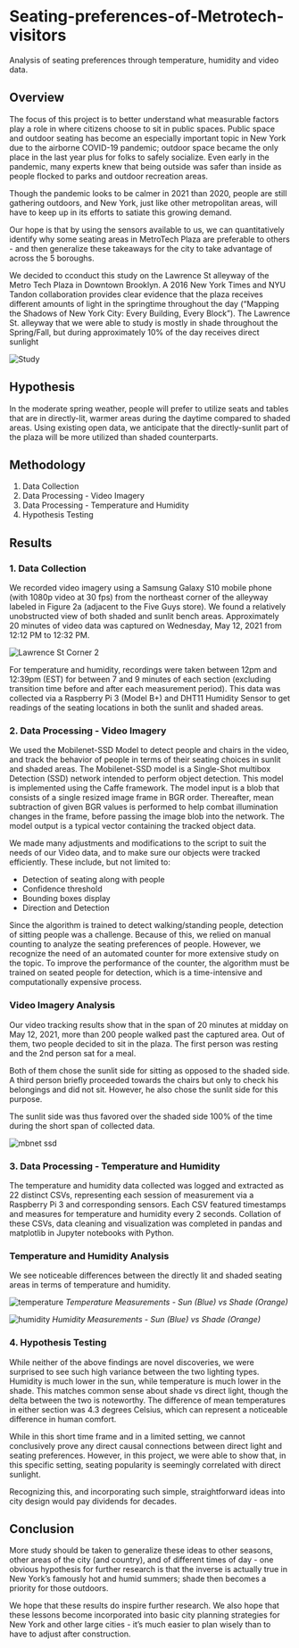 # Seating-preferences-of-Metrotech-visitors
Analysis of seating preferences through temperature, humidity and video data.


## Overview


The focus of this project is to better understand what measurable factors play a role in where citizens choose to sit in public spaces. Public space and outdoor seating has become an especially important topic in New York due to the airborne COVID-19 pandemic; outdoor space became the only place in the last year plus for folks to safely socialize. Even early in the pandemic, many experts knew that being outside was safer than inside as people flocked to parks and outdoor recreation areas. 

Though the pandemic looks to be calmer in 2021 than 2020, people are still gathering outdoors, and New York, just like other metropolitan areas, will have to keep up in its efforts to satiate this growing demand. 

Our hope is that by using the sensors available to us, we can quantitatively identify why some seating areas in MetroTech Plaza are preferable to others - and then generalize these takeaways for the city to take advantage of across the 5 boroughs.

We decided to cconduct this study on the Lawrence St alleyway of the Metro Tech Plaza in Downtown Brooklyn. A 2016 New York Times and NYU Tandon collaboration provides clear evidence that the plaza receives different amounts of light in the springtime throughout the day (“Mapping the Shadows of New York City: Every Building, Every Block”). The Lawrence St. alleyway that we were able to study is mostly in shade throughout the Spring/Fall, but during approximately 10% of the day receives direct sunlight


![Study](https://user-images.githubusercontent.com/78453405/218828955-2b99713d-2c91-47eb-b3dc-137c0566b4a2.png)


## Hypothesis

In the moderate spring weather, people will prefer to utilize seats and tables that are in directly-lit, warmer areas during the daytime compared to shaded areas. Using existing open data, we anticipate that the directly-sunlit part of the plaza will be more utilized than shaded counterparts.


## Methodology

1. Data Collection
2. Data Processing - Video Imagery
3. Data Processing - Temperature and Humidity
4. Hypothesis Testing


## Results 


### 1. Data Collection

We recorded video imagery using a Samsung Galaxy S10 mobile phone (with 1080p video at 30 fps) from the northeast corner of the alleyway labeled in Figure 2a (adjacent to the Five Guys store). We found a relatively unobstructed view of both shaded and sunlit bench areas. Approximately 20 minutes of video data was captured on Wednesday, May 12, 2021 from 12:12 PM  to 12:32 PM.  


![Lawrence St Corner 2](https://user-images.githubusercontent.com/78453405/218829137-fa96870b-ee96-45fd-beda-3fe5a5976243.png)


For temperature and humidity, recordings were taken between 12pm and 12:39pm (EST) for between 7 and 9 minutes of each section (excluding transition time before and after each measurement period). This data was collected via a Raspberry Pi 3 (Model B+) and DHT11 Humidity Sensor to get readings of the seating locations in both the sunlit and shaded areas.


### 2. Data Processing - Video Imagery


We used the Mobilenet-SSD Model to detect people and chairs in the video, and track the behavior of people in terms of their seating choices in sunlit and shaded areas. The Mobilenet-SSD model is a Single-Shot multibox Detection (SSD) network intended to perform object detection. This model is implemented using the Caffe framework. The model input is a blob that consists of a single resized image frame in BGR order. Thereafter, mean subtraction of given BGR values is performed to help combat illumination changes in the frame, before passing the image blob into the network. The model output is a typical vector containing the tracked object data. 


We made many adjustments and modifications to the script to suit the needs of our Video data, and to make sure our objects were tracked efficiently. These include, but not limited to:
- Detection of seating along with people
- Confidence threshold
- Bounding boxes display
- Direction and Detection


Since the algorithm is trained to detect walking/standing people, detection of sitting people was a challenge. Because of this, we relied on manual counting to analyze the seating preferences of people. However, we recognize the need of an automated counter for more extensive study on the topic. To improve the performance of the counter, the algorithm must be trained on seated people for detection, which is a time-intensive and computationally expensive process.


### Video Imagery Analysis

Our video tracking results show that in the span of 20 minutes at midday on May 12, 2021, more than 200 people walked past the captured area. Out of them, two people decided to sit in the plaza. The first person was resting and the 2nd person sat for a meal.

Both of them chose the sunlit side for sitting as opposed to the shaded side. A third person briefly proceeded towards the chairs but only to check his belongings and did not sit. However, he also chose the sunlit side for this purpose.

The sunlit side was thus favored over the shaded side 100% of the time during the short span of collected data. 


![mbnet ssd](https://user-images.githubusercontent.com/78453405/218831213-04c390aa-4d05-482a-a359-7850ba3de90b.png)


### 3. Data Processing - Temperature and Humidity


The temperature and humidity data collected was logged and extracted as 22 distinct CSVs, representing each session of measurement via a Raspberry Pi 3 and corresponding sensors. Each CSV featured timestamps and measures for temperature and humidity every 2 seconds. Collation of these CSVs, data cleaning and visualization was completed in pandas and matplotlib in Jupyter notebooks with Python.


### Temperature and Humidity Analysis

We see noticeable differences between the directly lit and shaded seating areas in terms of temperature and humidity.

![temperature](https://user-images.githubusercontent.com/78453405/218834011-1fab12b9-b51c-440b-b8a9-d45fbe614e34.png) 
*Temperature Measurements - Sun (Blue) vs Shade (Orange)*


![humidity](https://user-images.githubusercontent.com/78453405/218834497-61f2335a-e391-4876-8379-0f70f3a00e27.png) 
*Humidity Measurements - Sun (Blue) vs Shade (Orange)*


### 4. Hypothesis Testing


While neither of the above findings are novel discoveries, we were surprised to see such high variance between the two lighting types. Humidity is much lower in the sun, while temperature is much lower in the shade. This matches common sense about shade vs direct light, though the delta between the two is noteworthy. The difference of mean temperatures in either section was 4.3 degrees Celsius, which can represent a noticeable difference in human comfort.


While in this short time frame and in a limited setting, we cannot conclusively prove any direct causal connections between direct light and seating preferences. However, in this project, we were able to show that, in this specific setting, seating popularity is seemingly correlated with direct sunlight. 

Recognizing this, and incorporating such simple, straightforward ideas into city design would pay dividends for decades.


## Conclusion


More study should be taken to generalize these ideas to other seasons, other areas of the city (and country), and of different times of day - one obvious hypothesis for further research is that the inverse is actually true in New York’s famously hot and humid summers; shade then becomes a priority for those outdoors.

We hope that these results do inspire further research. We also hope that these lessons become incorporated into basic city planning strategies for New York and other large cities - it’s much easier to plan wisely than to have to adjust after construction. 
